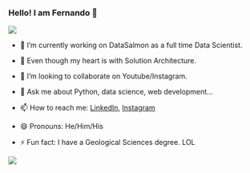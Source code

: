 ### Hello! I am Fernando 👋

![](https://komarev.com/ghpvc/?username=fmarinf&color=yellow&style=for-the-badge)

- 🔭 I’m currently working on DataSalmon as a full time Data Scientist.

- 🌱 Even though my heart is with Solution Architecture.

- 👯 I’m looking to collaborate on Youtube/Instagram.

- 💬 Ask me about Python, data science, web development...
- 📫 How to reach me: [LinkedIn](https://www.linkedin.com/in/fernando-mar%C3%ADn-172018178/), [Instagram](https://www.instagram.com/fernando.marin.f/)

- 😄 Pronouns: He/Him/His

- ⚡ Fun fact: I have a Geological Sciences degree. LOL

<img src="https://github-readme-stats.vercel.app/api?username=fmarinf&show_icons=true&theme=radical">

